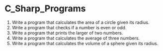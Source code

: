 # C_Sharp_Programs

1. Write a program that calculates the area of a circle given its radius.
2. Write a program that checks if a number is even or odd.
3. Write a program that prints the larger of two numbers.
4. Write a program that calculates the average of three numbers.
5. Write a program that calculates the volume of a sphere given its radius.
